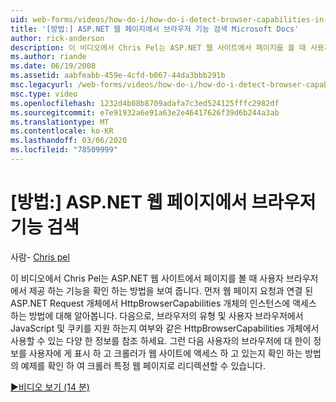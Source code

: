 ```yaml
---
uid: web-forms/videos/how-do-i/how-do-i-detect-browser-capabilities-in-aspnet-web-pages
title: '[방법:] ASP.NET 웹 페이지에서 브라우저 기능 검색 Microsoft Docs'
author: rick-anderson
description: 이 비디오에서 Chris Pel는 ASP.NET 웹 사이트에서 페이지를 볼 때 사용자 브라우저에서 제공 하는 기능을 확인 하는 방법을 보여 줍니다. 먼저, 다음을 acc 하는 방법에 대해 알아봅니다.
ms.author: riande
ms.date: 06/19/2008
ms.assetid: aabfeabb-459e-4cfd-b067-44da3bbb291b
msc.legacyurl: /web-forms/videos/how-do-i/how-do-i-detect-browser-capabilities-in-aspnet-web-pages
msc.type: video
ms.openlocfilehash: 1232d4b08b8709adafa7c3ed524125fffc2982df
ms.sourcegitcommit: e7e91932a6e91a63e2e46417626f39d6b244a3ab
ms.translationtype: MT
ms.contentlocale: ko-KR
ms.lasthandoff: 03/06/2020
ms.locfileid: "78509999"
---
```

# <a name="how-do-i-detect-browser-capabilities-in-aspnet-web-pages"></a>[방법:] ASP.NET 웹 페이지에서 브라우저 기능 검색

사람- [Chris pel](https://twitter.com/chrispels)

이 비디오에서 Chris Pel는 ASP.NET 웹 사이트에서 페이지를 볼 때 사용자 브라우저에서 제공 하는 기능을 확인 하는 방법을 보여 줍니다. 먼저 웹 페이지 요청과 연결 된 ASP.NET Request 개체에서 HttpBrowserCapabilities 개체의 인스턴스에 액세스 하는 방법에 대해 알아봅니다. 다음으로, 브라우저의 유형 및 사용자 브라우저에서 JavaScript 및 쿠키를 지원 하는지 여부와 같은 HttpBrowserCapabilities 개체에서 사용할 수 있는 다양 한 정보를 참조 하세요. 그런 다음 사용자의 브라우저에 대 한이 정보를 사용자에 게 표시 하 고 크롤러가 웹 사이트에 액세스 하 고 있는지 확인 하는 방법의 예제를 확인 하 여 크롤러 특정 웹 페이지로 리디렉션할 수 있습니다.

[&#9654;비디오 보기 (14 분)](https://channel9.msdn.com/Blogs/ASP-NET-Site-Videos/how-do-i-detect-browser-capabilities-in-aspnet-web-pages)
